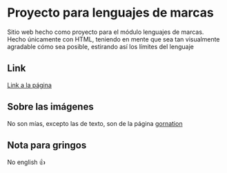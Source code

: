 # Proyecto para lenguajes de marcas
Sitio web hecho como proyecto para el módulo lenguajes de marcas.  
Hecho únicamente con HTML, teniendo en mente que sea tan visualmente agradable cómo sea posible, estirando así los límites del lenguaje
## Link
[Link a la página](https://kinire98.github.io/universo-calistenia)
## Sobre las imágenes
No son mías, excepto las de texto, son de la página [gornation](https://gornation.com)
## Nota para gringos
No english 👍